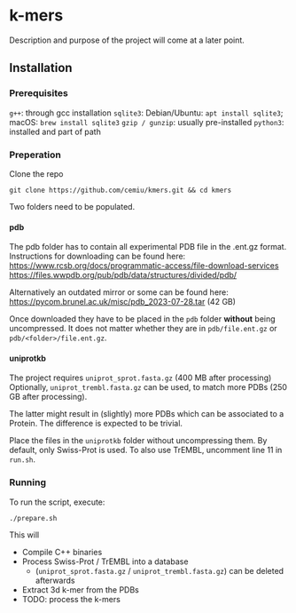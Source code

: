 # k-mers
Description and purpose of the project will come at a later point.

## Installation

### Prerequisites
`g++`: through gcc installation
`sqlite3`: Debian/Ubuntu: `apt install sqlite3`; macOS: `brew install sqlite3`
`gzip / gunzip`: usually pre-installed
`python3`: installed and part of path

### Preperation
Clone the repo
```
git clone https://github.com/cemiu/kmers.git && cd kmers
```
Two folders need to be populated.
#### pdb
The pdb folder has to contain all experimental PDB file in the .ent.gz format.
Instructions for downloading can be found here:
https://www.rcsb.org/docs/programmatic-access/file-download-services
https://files.wwpdb.org/pub/pdb/data/structures/divided/pdb/

Alternatively an outdated mirror or some can be found here: https://pycom.brunel.ac.uk/misc/pdb_2023-07-28.tar (42 GB)

Once downloaded they have to be placed in the `pdb` folder **without** being uncompressed. It does not matter whether they are in `pdb/file.ent.gz` or `pdb/<folder>/file.ent.gz`.

#### uniprotkb
The project requires `uniprot_sprot.fasta.gz` (400 MB after processing)
Optionally, `uniprot_trembl.fasta.gz` can be used, to match more PDBs (250 GB after processing).

The latter might result in (slightly) more PDBs which can be associated to a Protein. The difference is expected to be trivial.

Place the files in the `uniprotkb` folder without uncompressing them.
By default, only Swiss-Prot is used. To also use TrEMBL, uncomment line 11 in `run.sh`.

### Running

To run the script, execute:
```
./prepare.sh
```

This will
- Compile C++ binaries
- Process Swiss-Prot / TrEMBL into a database 
  - (`uniprot_sprot.fasta.gz` / `uniprot_trembl.fasta.gz`) can be deleted afterwards
- Extract 3d k-mer from the PDBs
- TODO: process the k-mers
